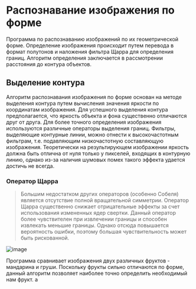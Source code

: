 # Распознавание изображения по форме
Программа по распознаванию изображений по их геометрической форме. 
Определение изображения происходит путем перевода в формат полутонов и наложения фильтра Щарра для определения границ. Алгоритм определения заключается в рассмотрении расстояния до контура объектов.

## Выделение контура
Алгоритм распознавания изображения по форме основан на методе выделения контура путем вычисления значения яркости по координатам изображения. Для успешного выделения контура предполагается, что яркость объекта и фона существенно отличаются друг от друга. Для более точного определения изображения используются различные операторы выделения границ. Фильтры, выделяющие контурные линии, можно отнести к высокочастотным фильтрам, т.е. подавляющим низкочастотную составляющую изображения. Теоретически на результирующем изображении яркость должна быть отлична от нуля только у пикселей, входящих в контурную линию, однако из-за наличия шумовых помех такого эффекта удается достичь не всегда.

### Оператор Щарра
> Большим недостатком других операторов (особенно Собеля) является отсутствие полной вращательной симметрии. Оператор Щарра существенно снижает отрицательные эффекты за счет использования измененных ядер свертки. Данный оператор более чувствителен при извлечении границы и способен извлекать меньшие границы. Однако отсюда повышается вероятность ошибки, поэтому большая чувствительность может быть рискованной.

![image](https://user-images.githubusercontent.com/108347547/180743585-acde7a3b-4989-46df-b6b5-dc42a897b23d.png)

Программа сравнивает изображения двух различных фруктов - мандарина и груши. Поскольку фрукты сильно отличаются по форме, данный алгоритм позволяет наиболее точно определить необходимый нам фрукт.
а
